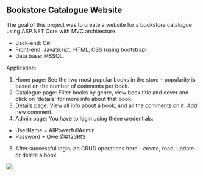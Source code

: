 ## Bookstore Catalogue Website

The goal of this project was to create a website for a bookstore catalogue using ASP.NET Core with MVC architecture. 

- Back-end: C#.
- Front-end: JavaScript, HTML, CSS (using bootstrap).
- Data base: MSSQL.

Application:
1.	Home page: See the two most popular books in the store – popularity is based on the number of comments per book.
2.	Catalogue page: Filter books by genre, view book title and cover and click on 'details' for more info about that book.
3.	Details page: View all info about a book, and all the comments on it. Add new comment.
4.	Admin page: You have to login using these credentials:
- UserName = AllPowerfullAdmin
- Password = Qwe!@#123Rt$
5.	After successful login, do CRUD operations here – create, read, update or delete a book.

![](https://github.com/Lena-Kalmikov/Bookstore-Catalogue-Website/blob/main/WebProject1.gif) 
